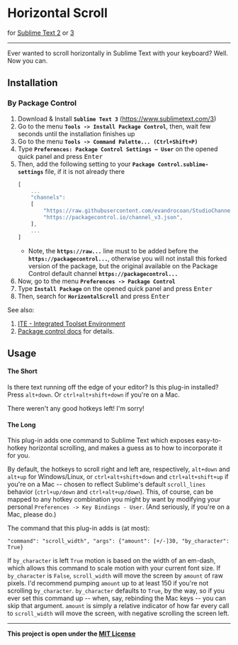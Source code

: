 Horizontal Scroll
=========================

for [Sublime Text 2][0] or [3][3]

-------------

Ever wanted to scroll horizontally in Sublime Text with your keyboard?
Well. Now you can.


## Installation

### By Package Control

1. Download & Install **`Sublime Text 3`** (https://www.sublimetext.com/3)
1. Go to the menu **`Tools -> Install Package Control`**, then,
   wait few seconds until the installation finishes up
1. Go to the menu **`Tools -> Command Palette...
   (Ctrl+Shift+P)`**
1. Type **`Preferences:
   Package Control Settings – User`** on the opened quick panel and press <kbd>Enter</kbd>
1. Then,
   add the following setting to your **`Package Control.sublime-settings`** file, if it is not already there
   ```js
   [
       ...
       "channels":
       [
           "https://raw.githubusercontent.com/evandrocoan/StudioChannel/master/channel.json",
           "https://packagecontrol.io/channel_v3.json",
       ],
       ...
   ]
   ```
   * Note,
     the **`https://raw...`** line must to be added before the **`https://packagecontrol...`**,
     otherwise you will not install this forked version of the package,
     but the original available on the Package Control default channel **`https://packagecontrol...`**
1. Now,
   go to the menu **`Preferences -> Package Control`**
1. Type **`Install Package`** on the opened quick panel and press <kbd>Enter</kbd>
1. Then,
search for **`HorizontalScroll`** and press <kbd>Enter</kbd>

See also:
1. [ITE - Integrated Toolset Environment](https://github.com/evandrocoan/ITE)
1. [Package control docs](https://packagecontrol.io/docs/usage) for details.


## Usage

#### The Short

Is there text running off the edge of your editor?
Is this plug-in installed?
Press `alt+down`. Or `ctrl+alt+shift+down` if you're on a Mac.

There weren't any good hotkeys left! I'm sorry!


#### The Long

This plug-in adds one command to Sublime Text which exposes easy-to-hotkey horizontal scrolling, and makes a guess as to how to incorporate it for you.

By default, the hotkeys to scroll right and left are, respectively, `alt+down` and `alt+up` for Windows/Linux, or `ctrl+alt+shift+down` and `ctrl+alt+shift+up` if you're on a Mac -- chosen to reflect Sublime's default `scroll_lines` behavior (`ctrl+up/down` and `ctrl+alt+up/down`). This, of course, can be mapped to any hotkey combination you might by want by modifying your personal `Preferences -> Key Bindings - User`. (And seriously, if you're on a Mac, please do.)

The command that this plug-in adds is (at most):

    "command": "scroll_width", "args": {"amount": [+/-]30, "by_character": True}

If `by_character` is left `True` motion is based on the width of an em-dash, which allows this command to scale motion with your current font size. If `by_character` is `False`, `scroll_width` will move the screen by `amount` of raw pixels. I'd recommend pumping `amount` up to at least 150 if you're not scrolling `by_character`.
`by_character` defaults to `True`, by the way, so if you ever set this command up -- when, say, rebinding the Mac keys -- you can skip that argument.
`amount` is simply a relative indicator of how far every call to `scroll_width` will move the screen, with negative scrolling the screen left.

-----

**This project is open under the [MIT License][1]**

 [0]: http://www.sublimetext.com/2
 [1]: http://revolunet.mit-license.org
 [2]: http://wbond.net/sublime_packages/package_control/installation
 [3]: http://www.sublimetext.com/3
